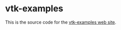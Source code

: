 # vtk-examples

This is the source code for the [vtk-examples web site](https://kitware.github.io/vtk-examples/site/).
